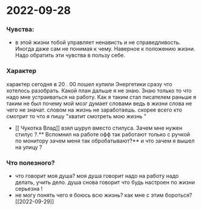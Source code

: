 # 2022-09-28
### Чувства:
- в этой жизни тобой управляет ненависть и не справедливость. Иногда даже сам не понимая к чему. Наверное к положению жизни. Надо обратить эти чувства в пользу себе.

### Xарактер
характер сегодня в 20 . 00 пошел купили Энергетики сразу что хотелось разобрать. Какой план дальше я не знаю. Знаю только то что надо мне устраиваться на работу.
Как я таким стал писателем раньше я таким не был почему мой мозг думает словами ведь в жизни слова не чего не значат. словом на жизнь не заработаешь. скорее всего кто смотрит то что я пишу "хватит смотреть мою жизнь "
- [[ Чукотка Влад]]
взял шуруп  вместо стилуса. Зачем мне нужен стилус ?.** Вспомнил на работе офф так работают только с ручкой по монитору зачем меня так обробатывают?**
и что зачем я вышел на улицу ?
### Что полезного?
- что говорит моя душа? моя душа говорит надо на работу надо делать, учить дело. душа снова говорит что будь настроен по жизни серьезна !
- не могу понять чего я боюсь всю жизнь? как мне с этим бороться?
[[2022-09-29]]